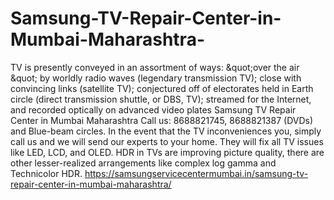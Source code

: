 # Samsung-TV-Repair-Center-in-Mumbai-Maharashtra-
TV is presently conveyed in an assortment of ways: &amp;quot;over the air &amp;quot; by worldly radio waves (legendary transmission TV); close with convincing links (satellite TV); conjectured off of electorates held in Earth circle (direct transmission shuttle, or DBS, TV); streamed for the Internet, and recorded optically on advanced video plates Samsung TV Repair Center in Mumbai Maharashtra Call us: 8688821745, 8688821387  (DVDs) and Blue-beam circles. In the event that the TV inconveniences you, simply call us and we will send our experts to your home. They will fix all TV issues like LED, LCD, and OLED. HDR in TVs are improving picture quality, there are other lesser-realized arrangements like complex log gamma and Technicolor HDR.  https://samsungservicecentermumbai.in/samsung-tv-repair-center-in-mumbai-maharashtra/
